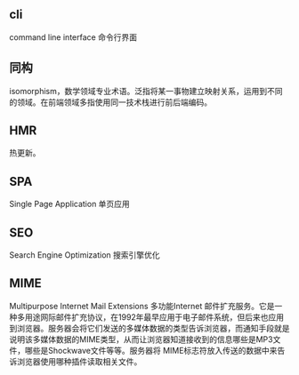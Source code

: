 ## cli
command line interface 命令行界面

## 同构
isomorphism，数学领域专业术语。泛指将某一事物建立映射关系，运用到不同的领域。在前端领域多指使用同一技术栈进行前后端编码。

## HMR
热更新。

## SPA
Single Page Application 单页应用

## SEO
Search Engine Optimization 搜索引擎优化

## MIME
Multipurpose Internet Mail Extensions 多功能Internet 邮件扩充服务。它是一种多用途网际邮件扩充协议，在1992年最早应用于电子邮件系统，但后来也应用到浏览器。服务器会将它们发送的多媒体数据的类型告诉浏览器，而通知手段就是说明该多媒体数据的MIME类型，从而让浏览器知道接收到的信息哪些是MP3文件，哪些是Shockwave文件等等。服务器将 MIME标志符放入传送的数据中来告诉浏览器使用哪种插件读取相关文件。
